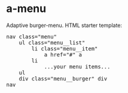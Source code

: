 # a-menu

Adaptive burger-menu. HTML starter template:

<pre>
nav class="menu"
	ul class="menu__list"
		li class="menu__item"
			a href="#" a
		li
          	...your menu items...
	ul
	div class="menu__burger" div
nav 
</pre>

